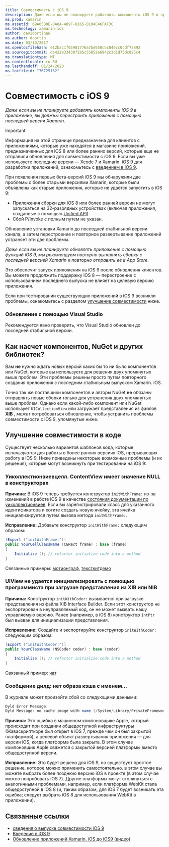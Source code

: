```yaml
---
title: Совместимость с iOS 9
description: Даже если вы не планируете добавлять компоненты iOS 9 в приложение, вы должны перестроить приложения с помощью последней версии Xamarin.
ms.prod: xamarin
ms.assetid: 69A05B0E-8A0A-489F-8165-B10AC46FAF3C
ms.technology: xamarin-ios
author: davidortinau
ms.author: daortin
ms.date: 03/19/2017
ms.openlocfilehash: e12bac1f65981776a7bd650cbc840cc0cdf72892
ms.sourcegitcommit: db422e33438f1b5c55852e6942c3d1d75dc025c4
ms.translationtype: MT
ms.contentlocale: ru-RU
ms.lasthandoff: 01/24/2020
ms.locfileid: "76725162"
---
```

# <a name="ios-9-compatibility"></a>Совместимость с iOS 9

_Даже если вы не планируете добавлять компоненты iOS 9 в приложение, вы должны перестроить приложения с помощью последней версии Xamarin._

> [!IMPORTANT]
> Информация на этой странице предназначена для клиентов с приложениями, которые уже находятся в магазине приложений, предназначенных для iOS 8 или более ранних версий, которые еще не отправили обновления для совместимости с iOS 9. Если вы уже используете последние версии — Xcode 7 и Xamarin. iOS 9 для разработки приложений, ознакомьтесь с [введением в iOS 9](~/ios/platform/introduction-to-ios9/index.md).

При появления первых бета-версий iOS 9 мы обнаружили две проблемы с более старыми версиями Xamarin, которые были объявлены как старые приложения, которые не удается запустить в iOS 9:

- Приложения сборки для iOS 8 или более ранней версии не могут запускаться на 32-разрядных устройствах (включая приложения, созданные с помощью [Unified API](~/cross-platform/macios/unified/index.md)).
- Сбой P/Invoke с полным путем не указан.

Обновление установки Xamarin до последней стабильной версии канала, а затем перестроение и повторное развертывание приложений устраняет эти две проблемы.

_Даже если вы не планируете обновлять приложение с помощью функций iOS 9, мы рекомендуем повторно выполнить сборку с последней версией Xamarin и повторно отправить ее в App Store_.

Это обеспечит запуск приложения на iOS 9 после обновления клиентов.
Вы можете продолжить поддержку iOS 8 — перестроение с использованием последнего выпуска не влияет на целевую версию приложения.

Если при тестировании существующих приложений в iOS 9 возникли проблемы, ознакомьтесь с разделом [улучшение совместимости](#compat) ниже.

### <a name="updating-with-visual-studio"></a>Обновление с помощью Visual Studio

Рекомендуется явно проверить, что Visual Studio обновлен до последней стабильной версии.

## <a name="what-about-components-nugets-and-other-libraries"></a>Как насчет компонентов, NuGet и других библиотек?

Вам **не** нужно ждать новых версий каких бы то ни было компонентов или NuGet, которые вы используете для решения двух упомянутых выше проблем.
Эти проблемы решены просто путем повторного создания приложения с последним стабильным выпуском Xamarin. iOS.

Точно так же поставщики компонентов и авторы NuGet **не** обязаны отправлять новые сборки только для устранения двух упомянутых выше проблем. Однако если какой-либо компонент или NuGet использует `UICollectionView` или загружает представления из файлов **XIB** , *может* потребоваться обновление, чтобы устранить проблемы совместимости с iOS 9, упомянутые ниже.

<a name="compat" />

## <a name="improving-compatibility-in-your-code"></a>Улучшение совместимости в коде

Существует несколько вариантов шаблонов кода, которые *используются* для работы в более ранних версиях iOS, прерывающих работу в iOS 9. Ниже приведены некоторые возможные проблемы (и их решения), которые могут возникнуть при тестировании на iOS 9:

### <a name="uicollectionviewcellcontentview-is-null-in-constructors"></a>Уиколлектионвиевцелл. ContentView имеет значение NULL в конструкторах

**Причина:** В iOS 9 теперь требуется конструктор `initWithFrame:` из-за изменений в работе iOS 9 в качестве [состояния документации по уиколлектионвиев](https://developer.apple.com/library/ios/documentation/UIKit/Reference/UICollectionView_class/#//apple_ref/occ/instm/UICollectionView/dequeueReusableCellWithReuseIdentifier:forIndexPath). Если вы зарегистрировали класс для указанного идентификатора и хотите создать новую ячейку, эта ячейка инициализируется путем вызова метода `initWithFrame:`.

**Исправление:** Добавьте конструктор `initWithFrame:` следующим образом:

```csharp
[Export ("initWithFrame:")]
public YourCellClassName (CGRect frame) : base (frame)
{
    Initialize (); // refactor initialize code into a method
}
```

Связанные примеры: [мотионграф](https://github.com/xamarin/monotouch-samples/commit/3c1b7a4170c001e7290db9babb2b7a6dddeb8bcb), [тексткитдемо](https://github.com/xamarin/monotouch-samples/commit/23ea01b37326963b5ebf68bbcc1edd51c66a28d6)

### <a name="uiview-fails-to-init-with-coder-when-loading-a-view-from-a-xibnib"></a>UIView не удается инициализировать с помощью программиста при загрузке представления из XIB или NIB

**Причина:** Конструктор `initWithCoder:` вызывается при загрузке представления из файла XIB Interface Builder. Если этот конструктор не экспортирован в неуправляемый код, он не может вызвать нашу управляемую версию. Ранее (например, в iOS 8) конструктор `IntPtr` был вызван для инициализации представления.

**Исправление:** Создайте и экспортируйте конструктор `initWithCoder:` следующим образом:

```csharp
[Export ("initWithCoder:")]
public YourClassName (NSCoder coder) : base (coder)
{
    Initialize (); // refactor initialize code into a method
}
```

Связанный пример: [чат](https://github.com/xamarin/monotouch-samples/commit/7b81138d52e5f3f1aa3769fcb08f46122e9b6a88)

### <a name="dyld-message-no-cache-image-with-name"></a>Сообщение дилд: нет образа кэша с именем...

В журнале может произойти сбой со следующими данными:

```csharp
Dyld Error Message:
Dyld Message: no cache image with name (/System/Library/PrivateFrameworks/JavaScriptCore.framework/JavaScriptCore)
```

**Причина:** Это ошибка в машинном компоновщике Apple, который происходит при создании общедоступной инфраструктуры (Жаваскрипткоре был открыт в iOS 7, прежде чем он был закрытой платформой), а целевой объект развертывания приложения — для версии iOS, когда платформа была закрыта. В этом случае компоновщик Apple свяжется с закрытой версией платформы вместо общедоступной версии.

**Исправление:** Это будет решено для iOS 9, но существует простое решение, которое можно применить самостоятельно. в этом случае вы можете выбрать более позднюю версию iOS в проекте (в этом случае можно попробовать iOS 7). Другие платформы могут столкнуться с аналогичными проблемами, например, если платформа WebKit стала общедоступной в iOS 8 (и, таким образом, для iOS 7 будет возникать эта ошибка; следует выбрать iOS 8 для использования WebKit в приложении).

## <a name="related-links"></a>Связанные ссылки

- [сведения о выпуске совместимости iOS 9](https://releases.xamarin.com/ios-hotfix-for-ios-9-preview-xcode-6/)
- [Введение в iOS 9](~/ios/platform/introduction-to-ios9/index.md)
- [Обновление приложений Xamarin. iOS до iOS9 (видео)](https://university.xamarin.com/lightninglectures/Updating-your-XamariniOS-apps-to-iOS9)

